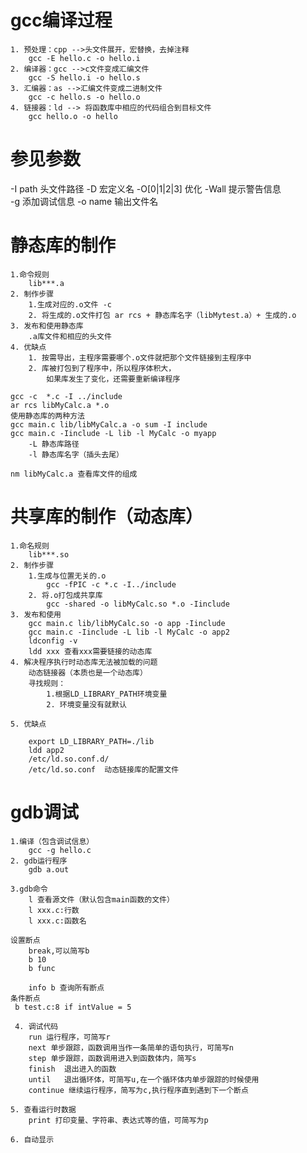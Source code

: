 # gcc编译过程
    1. 预处理：cpp -->头文件展开，宏替换，去掉注释
        gcc -E hello.c -o hello.i
    2. 编译器：gcc -->c文件变成汇编文件
        gcc -S hello.i -o hello.s
    3. 汇编器：as -->汇编文件变成二进制文件
        gcc -c hello.s -o hello.o
    4. 链接器：ld --> 将函数库中相应的代码组合到目标文件
        gcc hello.o -o hello

# 参见参数
 -I path        头文件路径
 -D 宏定义名
 -O[0|1|2|3]      优化
 -Wall  提示警告信息    
 -g     添加调试信息
 -o name 输出文件名


# 静态库的制作
    1.命令规则
        lib***.a
    2. 制作步骤
        1.生成对应的.o文件 -c
        2. 将生成的.o文件打包 ar rcs + 静态库名字（libMytest.a）+ 生成的.o
    3. 发布和使用静态库
        .a库文件和相应的头文件
    4. 优缺点
        1. 按需导出，主程序需要哪个.o文件就把那个文件链接到主程序中
        2. 库被打包到了程序中，所以程序体积大，
            如果库发生了变化，还需要重新编译程序

    gcc -c  *.c -I ../include
    ar rcs libMyCalc.a *.o
    使用静态库的两种方法
    gcc main.c lib/libMyCalc.a -o sum -I include
    gcc main.c -Iinclude -L lib -l MyCalc -o myapp
        -L 静态库路径 
        -l 静态库名字（插头去尾）

    nm libMyCalc.a 查看库文件的组成

# 共享库的制作（动态库）
    1.命名规则
        lib***.so
    2. 制作步骤
        1.生成与位置无关的.o
            gcc -fPIC -c *.c -I../include
        2. 将.o打包成共享库
            gcc -shared -o libMyCalc.so *.o -Iinclude
    3. 发布和使用
        gcc main.c lib/libMyCalc.so -o app -Iinclude
        gcc main.c -Iinclude -L lib -l MyCalc -o app2
        ldconfig -v
        ldd xxx 查看xxx需要链接的动态库
    4. 解决程序执行时动态库无法被加载的问题
        动态链接器（本质也是一个动态库）
        寻找规则： 
            1.根据LD_LIBRARY_PATH环境变量
            2. 环境变量没有就默认

    5. 优缺点

        export LD_LIBRARY_PATH=./lib
        ldd app2
        /etc/ld.so.conf.d/
        /etc/ld.so.conf  动态链接库的配置文件


# gdb调试
    1.编译（包含调试信息）
        gcc -g hello.c
    2. gdb运行程序
        gdb a.out

    3.gdb命令
        l 查看源文件（默认包含main函数的文件）
        l xxx.c:行数
        l xxx.c:函数名

    设置断点
        break,可以简写b
        b 10
        b func

        info b 查询所有断点
    条件断点
     b test.c:8 if intValue = 5

     4. 调试代码
        run 运行程序，可简写r
        next 单步跟踪，函数调用当作一条简单的语句执行，可简写n
        step 单步跟踪，函数调用进入到函数体内，简写s
        finish  退出进入的函数
        until   退出循环体，可简写u,在一个循环体内单步跟踪的时候使用
        continue 继续运行程序，简写为c,执行程序直到遇到下一个断点
    
    5. 查看运行时数据
        print 打印变量、字符串、表达式等的值，可简写为p

    6. 自动显示
        
